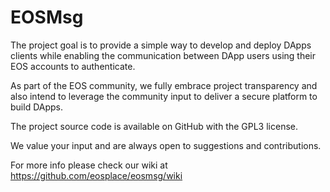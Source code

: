 # EOSMsg

The project goal is to provide a simple way to develop and deploy DApps clients while enabling the communication between DApp users using their EOS accounts to authenticate.

As part of the EOS community, we fully embrace project transparency and also intend to leverage the community input to deliver a secure platform to build DApps.  

The project source code is available on GitHub with the GPL3 license. 

We value your input and are always open to suggestions and contributions.

For more info please check our wiki at https://github.com/eosplace/eosmsg/wiki
